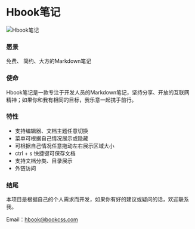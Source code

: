 

# Hbook笔记

![Hbook笔记](https://hwgq2005.github.io/note/images/example.jpg)

### 愿景

免费、 简约、大方的Markdown笔记

### 使命

Hbook笔记是一款专注于开发人员的Markdown笔记，坚持分享、开放的互联网精神；如果你和我有相同的目标，我乐意一起携手前行。

### 特性

- 支持编辑器、文档主题任意切换
- 菜单可根据自己情况展示或隐藏
- 可根据自己情况任意拖动左右展示区域大小
- ctrl + s 快捷键可保存文档
- 支持文档分类、目录展示
- 外链访问

### 结尾

本项目是根据自己的个人需求而开发，如果你有好的建议或疑问的话，欢迎联系我。

Email：hbook@bookcss.com

